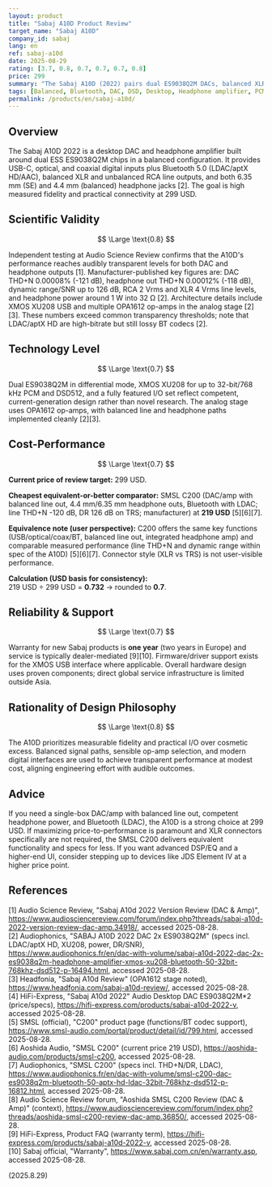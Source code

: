 ```yaml
---
layout: product
title: "Sabaj A10D Product Review"
target_name: "Sabaj A10D"
company_id: sabaj
lang: en
ref: sabaj-a10d
date: 2025-08-29
rating: [3.7, 0.8, 0.7, 0.7, 0.7, 0.8]
price: 299
summary: "The Sabaj A10D (2022) pairs dual ES9038Q2M DACs, balanced XLR/4.4 mm outputs, and LDAC-capable Bluetooth in a compact DAC/amp that achieves transparent measured performance for 299 USD."
tags: [Balanced, Bluetooth, DAC, DSD, Desktop, Headphone amplifier, PCM, XLR]
permalink: /products/en/sabaj-a10d/
---
```

## Overview

The Sabaj A10D 2022 is a desktop DAC and headphone amplifier built around dual ESS ES9038Q2M chips in a balanced configuration. It provides USB-C, optical, and coaxial digital inputs plus Bluetooth 5.0 (LDAC/aptX HD/AAC), balanced XLR and unbalanced RCA line outputs, and both 6.35 mm (SE) and 4.4 mm (balanced) headphone jacks [2]. The goal is high measured fidelity and practical connectivity at 299 USD.

## Scientific Validity

$$ \Large \text{0.8} $$

Independent testing at Audio Science Review confirms that the A10D's performance reaches audibly transparent levels for both DAC and headphone outputs [1]. Manufacturer-published key figures are: DAC THD+N 0.00008% (-121 dB), headphone out THD+N 0.00012% (-118 dB), dynamic range/SNR up to 126 dB, RCA 2 Vrms and XLR 4 Vrms line levels, and headphone power around 1 W into 32 Ω [2]. Architecture details include XMOS XU208 USB and multiple OPA1612 op-amps in the analog stage [2][3]. These numbers exceed common transparency thresholds; note that LDAC/aptX HD are high-bitrate but still lossy BT codecs [2].

## Technology Level

$$ \Large \text{0.7} $$

Dual ES9038Q2M in differential mode, XMOS XU208 for up to 32-bit/768 kHz PCM and DSD512, and a fully featured I/O set reflect competent, current-generation design rather than novel research. The analog stage uses OPA1612 op-amps, with balanced line and headphone paths implemented cleanly [2][3].

## Cost-Performance

$$ \Large \text{0.7} $$

**Current price of review target:** 299 USD.

**Cheapest equivalent-or-better comparator:** SMSL C200 (DAC/amp with balanced line out, 4.4 mm/6.35 mm headphone outs, Bluetooth with LDAC; line THD+N -120 dB, DR 126 dB on TRS; manufacturer) at **219 USD** [5][6][7].

**Equivalence note (user perspective):** C200 offers the same key functions (USB/optical/coax/BT, balanced line out, integrated headphone amp) and comparable measured performance (line THD+N and dynamic range within spec of the A10D) [5][6][7]. Connector style (XLR vs TRS) is not user-visible performance.

**Calculation (USD basis for consistency):**  
219 USD ÷ 299 USD = **0.732** → rounded to **0.7**.

## Reliability & Support

$$ \Large \text{0.7} $$

Warranty for new Sabaj products is **one year** (two years in Europe) and service is typically dealer-mediated [9][10]. Firmware/driver support exists for the XMOS USB interface where applicable. Overall hardware design uses proven components; direct global service infrastructure is limited outside Asia.

## Rationality of Design Philosophy

$$ \Large \text{0.8} $$

The A10D prioritizes measurable fidelity and practical I/O over cosmetic excess. Balanced signal paths, sensible op-amp selection, and modern digital interfaces are used to achieve transparent performance at modest cost, aligning engineering effort with audible outcomes.

## Advice

If you need a single-box DAC/amp with balanced line out, competent headphone power, and Bluetooth (LDAC), the A10D is a strong choice at 299 USD. If maximizing price-to-performance is paramount and XLR connectors specifically are not required, the SMSL C200 delivers equivalent functionality and specs for less. If you want advanced DSP/EQ and a higher-end UI, consider stepping up to devices like JDS Element IV at a higher price point.

## References

[1] Audio Science Review, "Sabaj A10d 2022 Version Review (DAC & Amp)", https://www.audiosciencereview.com/forum/index.php?threads/sabaj-a10d-2022-version-review-dac-amp.34918/, accessed 2025-08-28.  
[2] Audiophonics, "SABAJ A10D 2022 DAC 2x ES9038Q2M" (specs incl. LDAC/aptX HD, XU208, power, DR/SNR), https://www.audiophonics.fr/en/dac-with-volume/sabaj-a10d-2022-dac-2x-es9038q2m-headphone-amplifier-xmos-xu208-bluetooth-50-32bit-768khz-dsd512-p-16494.html, accessed 2025-08-28.  
[3] Headfonia, "Sabaj A10d Review" (OPA1612 stage noted), https://www.headfonia.com/sabaj-a10d-review/, accessed 2025-08-28.  
[4] HiFi-Express, "Sabaj A10d 2022" Audio Desktop DAC ES9038Q2M*2 (price/specs), https://hifi-express.com/products/sabaj-a10d-2022-v, accessed 2025-08-28.  
[5] SMSL (official), "C200" product page (functions/BT codec support), https://www.smsl-audio.com/portal/product/detail/id/799.html, accessed 2025-08-28.  
[6] Aoshida Audio, "SMSL C200" (current price 219 USD), https://aoshida-audio.com/products/smsl-c200, accessed 2025-08-28.  
[7] Audiophonics, "SMSL C200" (specs incl. THD+N/DR, LDAC), https://www.audiophonics.fr/en/dac-with-volume/smsl-c200-dac-es9038q2m-bluetooth-50-aptx-hd-ldac-32bit-768khz-dsd512-p-16812.html, accessed 2025-08-28.  
[8] Audio Science Review forum, "Aoshida SMSL C200 Review (DAC & Amp)" (context), https://www.audiosciencereview.com/forum/index.php?threads/aoshida-smsl-c200-review-dac-amp.36850/, accessed 2025-08-28.  
[9] HiFi-Express, Product FAQ (warranty term), https://hifi-express.com/products/sabaj-a10d-2022-v, accessed 2025-08-28.  
[10] Sabaj official, "Warranty", https://www.sabaj.com.cn/en/warranty.asp, accessed 2025-08-28.

(2025.8.29)

